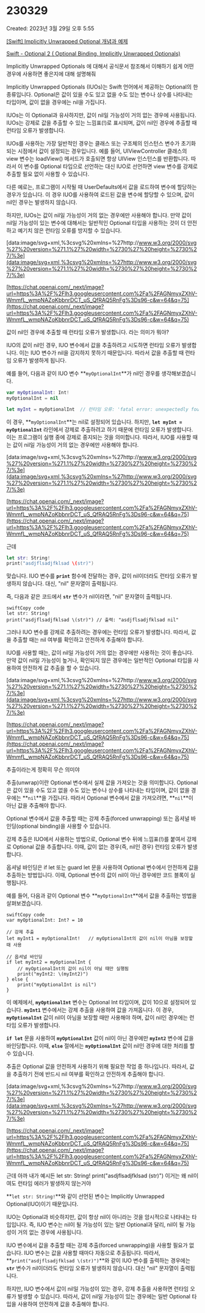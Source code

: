 # 230329

Created: 2023년 3월 29일 오후 5:55

[[Swift] Implicitly Unwrapped Optional 개념과 예제](https://eunjin3786.tistory.com/492)

[Swift - Optional 2 ( Optional Binding, Implicitly Unwrapped Optionals)](https://brody.tistory.com/111)

Implicitly Unwrapped Optionals 에 대해서 공식문서 참조해서 이해하기 쉽게 어떤 경우에 사용하면 좋은지에 대해 설명해줘

Implicitly Unwrapped Optionals (IUOs)는 Swift 언어에서 제공하는 Optional의 한 종류입니다. Optional은 값이 있을 수도 있고 없을 수도 있는 변수나 상수를 나타내는 타입이며, 값이 없을 경우에는 nil을 가집니다.

IUOs는 이 Optional과 유사하지만, 값이 nil일 가능성이 거의 없는 경우에 사용됩니다. IUOs는 강제로 값을 추출할 수 있는 느낌표(!)로 표시되며, 값이 nil인 경우에 추출할 때 런타임 오류가 발생합니다.

IUOs를 사용하는 가장 일반적인 경우는 클래스 또는 구조체의 인스턴스 변수가 초기화되는 시점에서 값이 설정되는 경우입니다. 예를 들어, UIViewController 클래스의 view 변수는 loadView() 메서드가 호출되면 항상 UIView 인스턴스를 반환합니다. 따라서 이 변수를 Optional 타입으로 선언하는 대신 IUO로 선언하면 view 변수를 강제로 추출할 필요 없이 사용할 수 있습니다.

다른 예로는, 프로그램이 시작될 때 UserDefaults에서 값을 로드하여 변수에 할당하는 경우가 있습니다. 이 경우 IUO를 사용하여 로드된 값을 변수에 할당할 수 있으며, 값이 nil인 경우는 발생하지 않습니다.

하지만, IUOs는 값이 nil일 가능성이 거의 없는 경우에만 사용해야 합니다. 만약 값이 nil일 가능성이 있는 변수에 대해서는 일반적인 Optional 타입을 사용하는 것이 더 안전하고 예기치 않은 런타임 오류를 방지할 수 있습니다.

[data:image/svg+xml,%3csvg%20xmlns=%27http://www.w3.org/2000/svg%27%20version=%271.1%27%20width=%2730%27%20height=%2730%27/%3e](data:image/svg+xml,%3csvg%20xmlns=%27http://www.w3.org/2000/svg%27%20version=%271.1%27%20width=%2730%27%20height=%2730%27/%3e)

[https://chat.openai.com/_next/image?url=https%3A%2F%2Flh3.googleusercontent.com%2Fa%2FAGNmyxZXhV-WmmfL_wmpNAZoKbbnrDCT_uS_QfRAQ5RnFg%3Ds96-c&w=64&q=75](https://chat.openai.com/_next/image?url=https%3A%2F%2Flh3.googleusercontent.com%2Fa%2FAGNmyxZXhV-WmmfL_wmpNAZoKbbnrDCT_uS_QfRAQ5RnFg%3Ds96-c&w=64&q=75)

값이 nil인 경우에 추출할 때 런타임 오류가 발생합니다. 라는 의미가 뭐야?

IUO의 값이 nil인 경우, IUO 변수에서 값을 추출하려고 시도하면 런타임 오류가 발생합니다. 이는 IUO 변수가 nil을 감지하지 못하기 때문입니다. 따라서 값을 추출할 때 런타임 오류가 발생하게 됩니다.

예를 들어, 다음과 같이 IUO 변수 **`myOptionalInt`**가 nil인 경우를 생각해보겠습니다.

```swift
var myOptionalInt: Int!
myOptionalInt = nil

let myInt = myOptionalInt  // 런타임 오류: 'fatal error: unexpectedly found nil while unwrapping an Optional value'
```

이 경우, **`myOptionalInt`**는 nil로 설정되어 있습니다. 하지만, **`let myInt = myOptionalInt`** 라인에서 강제로 추출하려고 하기 때문에 런타임 오류가 발생합니다. 이는 프로그램이 실행 중에 강제로 중지되는 것을 의미합니다. 따라서, IUO를 사용할 때는 값이 nil일 가능성이 거의 없는 경우에만 사용해야 합니다.

[data:image/svg+xml,%3csvg%20xmlns=%27http://www.w3.org/2000/svg%27%20version=%271.1%27%20width=%2730%27%20height=%2730%27/%3e](data:image/svg+xml,%3csvg%20xmlns=%27http://www.w3.org/2000/svg%27%20version=%271.1%27%20width=%2730%27%20height=%2730%27/%3e)

[https://chat.openai.com/_next/image?url=https%3A%2F%2Flh3.googleusercontent.com%2Fa%2FAGNmyxZXhV-WmmfL_wmpNAZoKbbnrDCT_uS_QfRAQ5RnFg%3Ds96-c&w=64&q=75](https://chat.openai.com/_next/image?url=https%3A%2F%2Flh3.googleusercontent.com%2Fa%2FAGNmyxZXhV-WmmfL_wmpNAZoKbbnrDCT_uS_QfRAQ5RnFg%3Ds96-c&w=64&q=75)

근데 

```swift
let str: String!
print("asdjflsadjfklsad \(str)")
```

맞습니다. IUO 변수를 **`print`** 함수에 전달하는 경우, 값이 nil이더라도 런타임 오류가 발생하지 않습니다. 대신, "nil" 문자열이 출력됩니다.

즉, 다음과 같은 코드에서 **`str`** 변수가 nil이라면, "nil" 문자열이 출력됩니다.

```
swiftCopy code
let str: String!
print("asdjflsadjfklsad \(str)") // 출력: "asdjflsadjfklsad nil"

```

그러나 IUO 변수를 강제로 추출하려는 경우에는 런타임 오류가 발생합니다. 따라서, 값을 추출할 때는 nil 여부를 확인하고 안전하게 추출해야 합니다.

IUO를 사용할 때는, 값이 nil일 가능성이 거의 없는 경우에만 사용하는 것이 좋습니다. 만약 값이 nil일 가능성이 높거나, 확인되지 않은 경우에는 일반적인 Optional 타입을 사용하여 안전하게 값 추출을 할 수 있습니다.

[data:image/svg+xml,%3csvg%20xmlns=%27http://www.w3.org/2000/svg%27%20version=%271.1%27%20width=%2730%27%20height=%2730%27/%3e](data:image/svg+xml,%3csvg%20xmlns=%27http://www.w3.org/2000/svg%27%20version=%271.1%27%20width=%2730%27%20height=%2730%27/%3e)

[https://chat.openai.com/_next/image?url=https%3A%2F%2Flh3.googleusercontent.com%2Fa%2FAGNmyxZXhV-WmmfL_wmpNAZoKbbnrDCT_uS_QfRAQ5RnFg%3Ds96-c&w=64&q=75](https://chat.openai.com/_next/image?url=https%3A%2F%2Flh3.googleusercontent.com%2Fa%2FAGNmyxZXhV-WmmfL_wmpNAZoKbbnrDCT_uS_QfRAQ5RnFg%3Ds96-c&w=64&q=75)

추출이라는게 정확히 무슨 의미야

추출(unwrap)이란 Optional 변수에서 실제 값을 가져오는 것을 의미합니다. Optional은 값이 있을 수도 있고 없을 수도 있는 변수나 상수를 나타내는 타입이며, 값이 없을 경우에는 **`nil`**을 가집니다. 따라서 Optional 변수에서 값을 가져오려면, **`nil`**이 아닌 값을 추출해야 합니다.

Optional 변수에서 값을 추출할 때는 강제 추출(forced unwrapping) 또는 옵셔널 바인딩(optional binding)을 사용할 수 있습니다.

강제 추출은 IUO에서 사용하는 방법으로, Optional 변수 뒤에 느낌표(!)를 붙여서 강제로 Optional 값을 추출합니다. 이때, 값이 없는 경우(즉, nil인 경우) 런타임 오류가 발생합니다.

옵셔널 바인딩은 if let 또는 guard let 문을 사용하여 Optional 변수에서 안전하게 값을 추출하는 방법입니다. 이때, Optional 변수의 값이 nil이 아닌 경우에만 코드 블록이 실행됩니다.

예를 들어, 다음과 같이 Optional 변수 **`myOptionalInt`**에서 값을 추출하는 방법을 살펴보겠습니다.

```
swiftCopy code
var myOptionalInt: Int? = 10

// 강제 추출
let myInt1 = myOptionalInt!   // myOptionalInt의 값이 nil이 아님을 보장할 때 사용

// 옵셔널 바인딩
if let myInt2 = myOptionalInt {
    // myOptionalInt의 값이 nil이 아닐 때만 실행됨
    print("myInt2: \(myInt2)")
} else {
    print("myOptionalInt is nil")
}

```

이 예제에서, **`myOptionalInt`** 변수는 Optional Int 타입이며, 값이 10으로 설정되어 있습니다. **`myInt1`** 변수에서는 강제 추출을 사용하여 값을 가져옵니다. 이 경우, **`myOptionalInt`** 값이 nil이 아님을 보장할 때만 사용해야 하며, 값이 nil인 경우에는 런타임 오류가 발생합니다.

**`if let`** 문을 사용하여 **`myOptionalInt`** 값이 nil이 아닌 경우에만 **`myInt2`** 변수에 값을 바인딩합니다. 이때, **`else`** 절에서는 **`myOptionalInt`** 값이 nil인 경우에 대한 처리를 할 수 있습니다.

추출은 Optional 값을 안전하게 사용하기 위해 필요한 작업 중 하나입니다. 따라서, 값을 추출하기 전에 반드시 nil 여부를 확인하고 안전하게 추출해야 합니다.

[data:image/svg+xml,%3csvg%20xmlns=%27http://www.w3.org/2000/svg%27%20version=%271.1%27%20width=%2730%27%20height=%2730%27/%3e](data:image/svg+xml,%3csvg%20xmlns=%27http://www.w3.org/2000/svg%27%20version=%271.1%27%20width=%2730%27%20height=%2730%27/%3e)

[https://chat.openai.com/_next/image?url=https%3A%2F%2Flh3.googleusercontent.com%2Fa%2FAGNmyxZXhV-WmmfL_wmpNAZoKbbnrDCT_uS_QfRAQ5RnFg%3Ds96-c&w=64&q=75](https://chat.openai.com/_next/image?url=https%3A%2F%2Flh3.googleusercontent.com%2Fa%2FAGNmyxZXhV-WmmfL_wmpNAZoKbbnrDCT_uS_QfRAQ5RnFg%3Ds96-c&w=64&q=75)

근데 아까 내가 예시든 
let str: String!
print("asdjflsadjfklsad \(str)")
이거는 왜 nil이여도 런타임 에러가 발생하지 않는거야

**`let str: String!`**와 같이 선언된 변수는 Implicitly Unwrapped Optional(IUO)이기 때문입니다.

IUO는 Optional과 비슷하지만, 값이 항상 nil이 아니라는 것을 암시적으로 나타내는 타입입니다. 즉, IUO 변수는 nil이 될 가능성이 있는 일반 Optional과 달리, nil이 될 가능성이 거의 없는 경우에 사용됩니다.

IUO 변수에서 값을 추출할 때는 강제 추출(forced unwrapping)을 사용할 필요가 없습니다. IUO 변수는 값을 사용할 때마다 자동으로 추출됩니다. 따라서, **`print("asdjflsadjfklsad \(str)")`**와 같이 IUO 변수를 출력하는 경우에는 **`str`** 변수가 nil이더라도 런타임 오류가 발생하지 않습니다. 대신 "nil" 문자열이 출력됩니다.

하지만, IUO 변수에서 값이 nil일 가능성이 있는 경우, 강제 추출을 사용하면 런타임 오류가 발생할 수 있습니다. 따라서, 값이 nil일 가능성이 있는 경우에는 일반 Optional 타입을 사용하여 안전하게 값을 추출해야 합니다.
